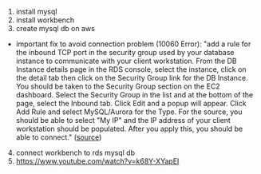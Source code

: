 1. install mysql
2. install workbench
3. create mysql db on aws
  - important fix to avoid connection problem (10060 Error): "add a rule for the inbound TCP port in the security group used by your database instance to communicate with your client workstation. From the DB Instance details page in the RDS console, select the instance, click on the detail tab then click on the Security Group link for the DB Instance. You should be taken to the Security Group section on the EC2 dashboard. Select the Security Group in the list and at the bottom of the page, select the Inbound tab. Click Edit and a popup will appear. Click Add Rule and select MySQL/Aurora for the Type. For the source, you should be able to select "My IP" and the IP address of your client workstation should be populated. After you apply this, you should be able to connect." ([source](https://forums.aws.amazon.com/thread.jspa?threadID=231166))
4. connect workbench to rds mysql db
5. https://www.youtube.com/watch?v=k68Y-XYapEI
